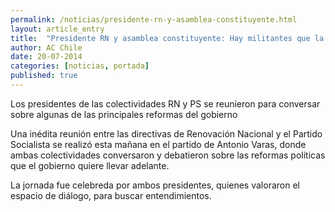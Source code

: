 ```yaml
---
permalink: /noticias/presidente-rn-y-asamblea-constituyente.html
layout: article_entry
title:  "Presidente RN y asamblea constituyente: Hay militantes que la ven con buenos ojos, la mirada del partido va por otro lado"
author: AC Chile
date: 20-07-2014
categories: [noticias, portada]
published: true
---
```


Los presidentes de las colectividades RN y PS se reunieron para conversar sobre algunas de las principales reformas del gobierno

Una inédita reunión entre las directivas de Renovación Nacional y el Partido Socialista se realizó esta mañana en el partido de Antonio Varas, donde ambas colectividades conversaron y debatieron sobre las reformas políticas que el gobierno quiere llevar adelante.

La jornada fue celebreda por ambos presidentes, quienes valoraron el espacio de diálogo, para buscar entendimientos.